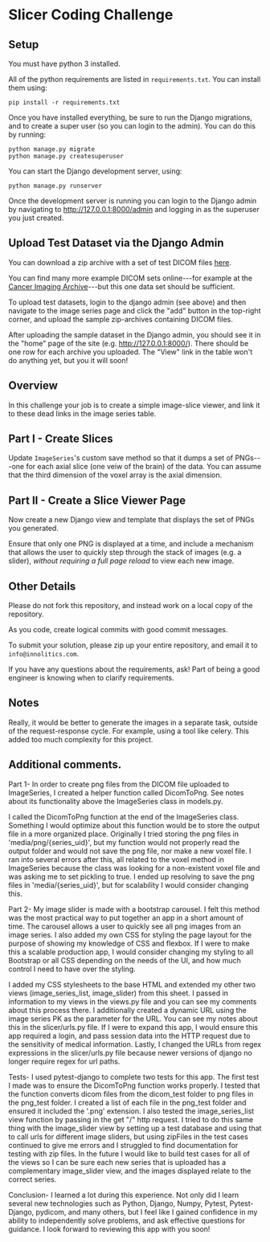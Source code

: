 # Slicer Coding Challenge

## Setup

You must have python 3 installed.

All of the python requirements are listed in `requirements.txt`.  You can install them using:

    pip install -r requirements.txt

Once you have installed everything, be sure to run the Django migrations, and
to create a super user (so you can login to the admin).  You can do this by running:

    python manage.py migrate
    python manage.py createsuperuser
    
You can start the Django development server, using:

    python manage.py runserver

Once the development server is running you can login to the Django admin by navigating 
to http://127.0.0.1:8000/admin and logging in as the superuser you just created.

## Upload Test Dataset via the Django Admin

You can download a zip archive with a set of test DICOM files
[here](https://github.com/innolitics/example-files/raw/master/example-lung-ct.zip).

You can find many more example DICOM sets online---for example at the [Cancer
Imaging Archive](http://www.cancerimagingarchive.net)---but this one data set
should be sufficient.

To upload test datasets, login to the django admin (see above) and then navigate 
to the image series page and click the "add" button in the top-right corner, and 
upload the sample zip-archives containing DICOM files.

After uploading the sample dataset in the Django admin, you should see it in
the "home" page of the site (e.g. http://127.0.0.1:8000/).  There should be one
row for each archive you uploaded.  The "View" link in the table won't do
anything yet, but you it will soon!

## Overview

In this challenge your job is to create a simple image-slice viewer, and
link it to these dead links in the image series table.

## Part I - Create Slices

Update `ImageSeries`'s custom save method so that it dumps a set of PNGs---one
for each axial slice (one veiw of the brain) of the data.  You can assume that the third dimension of
the voxel array is the axial dimension.

## Part II - Create a Slice Viewer Page

Now create a new Django view and template that displays the set of PNGs you generated.

Ensure that only one PNG is displayed at a time, and include a mechanism that
allows the user to quickly step through the stack of images (e.g. a slider),
*without requiring a full page reload* to view each new image.

## Other Details

Please do not fork this repository, and instead work on a local copy of the repository.

As you code, create logical commits with good commit messages.

To submit your solution, please zip up your entire repository, and email it to
`info@innolitics.com`.

If you have any questions about the requirements, ask!  Part of being a good
engineer is knowing when to clarify requirements.

## Notes

Really, it would be better to generate the images in a separate task, outside
of the request-response cycle.  For example, using a tool like celery.  This
added too much complexity for this project.

## Additional comments.

Part 1-
In order to create png files from the DICOM file uploaded to ImageSeries, I created a helper function called DicomToPng. See notes about its functionality above the ImageSeries class in models.py.
 
I called the DicomToPng function at the end of the ImageSeries class. Something I would optimize about this function would be to store the output file in a more organized place. Originally I tried storing the png files in 'media/png/{series_uid}', but my function would not properly read the output folder and would not save the png file, nor make a new voxel file. I ran into several errors after this, all related to the voxel method in ImageSeries because the class was looking for a non-existent voxel file and was asking me to set pickling to true. I ended up resolving to save the png files in 'media/{series_uid}', but for scalability I would consider changing this.
 
Part 2-
My image slider is made with a bootstrap carousel. I felt this method was the most practical way to put together an app in a short amount of time. The carousel allows a user to quickly see all png images from an image series. I also added my own CSS for styling the page layout for the purpose of showing my knowledge of CSS and flexbox. If I were to make this a scalable production app, I would consider changing my styling to all Bootstrap or all CSS depending on the needs of the UI, and how much control I need to have over the styling.
 
I added my CSS stylesheets to the base HTML and extended my other two views (image_series_list, image_slider) from this sheet. I passed in information to my views in the views.py file and you can see my comments about this process there. I additionally created a dynamic URL using the image series PK as the parameter for the URL. You can see my notes about this in the slicer/urls.py file. If I were to expand this app, I would ensure this app required a login, and pass session data into the HTTP request due to the sensitivity of medical information. Lastly, I changed the URLs from regex expressions in the slicer/urls.py file because newer versions of django no longer require regex for url paths.
 
 
Tests- I used pytest-django to complete two tests for this app. The first test I made was to ensure the DicomToPng function works properly. I tested that the function converts dicom files from the dicom_test folder to png files in the png_test folder. I created a list of each file in the png_test folder and ensured it included the '.png' extension. I also tested the image_series_list view function by passing in the get "/" http request. I tried to do this same thing with the image_slider view by setting up a test database and using that to call urls for different image sliders, but using zipFiles in the test cases continued to give me errors and I struggled to find documentation for testing with zip files. In the future I would like to build test cases for all of the views so I can be sure each new series that is uploaded has a complementary image_slider view, and the images displayed relate to the correct series.
 
 
Conclusion- I learned a lot during this experience. Not only did I learn several new technologies such as Python, Django, Numpy, Pytest, Pytest-Django, pydicom, and many others, but I feel like I gained confidence in my ability to independently solve problems, and ask effective questions for guidance. I look forward to reviewing this app with you soon!

